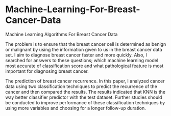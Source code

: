 # Machine-Learning-For-Breast-Cancer-Data
Machine Learning Algorithms For Breast Cancer Data


The problem is to ensure that the breast cancer cell is 
determined as benign or malignant by using the information 
given to us in the breast cancer data set. I aim to diagnose breast 
cancer faster and more quickly. Also, I searched for answers to 
these questions; which machine learning model most accurate of 
classification score and what pathological feature is most 
important for diagnosing breast cancer.

The prediction of breast cancer recurrence. In this paper, 
I analyzed cancer data using two classification techniques to 
predict the recurrence of the cancer and then compared the 
results. The results indicated that KNN is the way better
classifier predictor with the test dataset. Further studies should 
be conducted to improve performance of these classification 
techniques by using more variables and choosing for a longer
follow-up duration.
